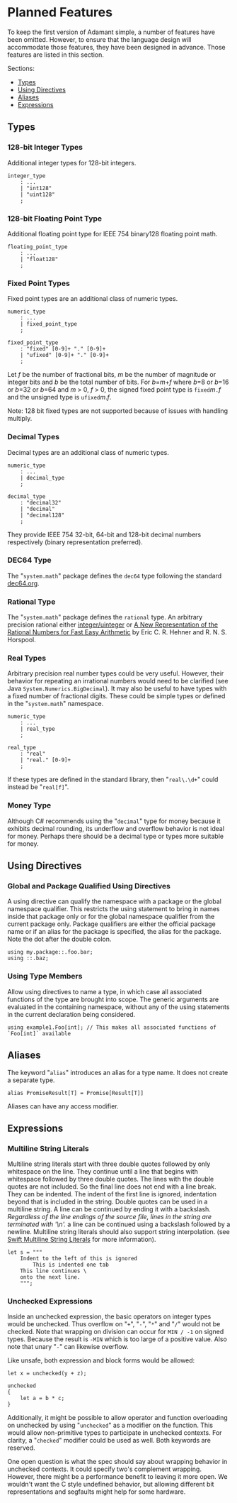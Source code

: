 # Planned Features

To keep the first version of Adamant simple, a number of features have been omitted. However, to ensure that the language design will accommodate those features, they have been designed in advance. Those features are listed in this section.

Sections:

* [Types](#types)
* [Using Directives](#using-directives)
* [Aliases](#aliases)
* [Expressions](#expressions)

## Types

### 128-bit Integer Types

Additional integer types for 128-bit integers.

```grammar
integer_type
    : ...
    | "int128"
    | "uint128"
    ;
```

### 128-bit Floating Point Type

Additional floating point type for IEEE 754 binary128 floating point math.

```grammar
floating_point_type
    : ...
    | "float128"
    ;
```

### Fixed Point Types

Fixed point types are an additional class of numeric types.

```grammar
numeric_type
    : ...
    | fixed_point_type
    ;

fixed_point_type
    : "fixed" [0-9]+ "." [0-9]+
    | "ufixed" [0-9]+ "." [0-9]+
    ;
```

Let *f* be the number of fractional bits, *m* be the number of magnitude or integer bits and *b* be the total number of bits. For *b*=*m*+*f* where *b*=8 or *b*=16 or *b*=32 or *b*=64 and *m* > 0, *f* > 0, the signed fixed point type is `fixed`*m*`.`*f* and the unsigned type is `ufixed`*m*.*f*.

Note: 128 bit fixed types are not supported because of issues with handling multiply.

### Decimal Types

Decimal types are an additional class of numeric types.

```grammar
numeric_type
    : ...
    | decimal_type
    ;

decimal_type
    : "decimal32"
    | "decimal"
    | "decimal128"
    ;
```

They provide IEEE 754 32-bit, 64-bit and 128-bit decimal numbers respectively (binary representation preferred).

### DEC64 Type

The "`system.math`" package defines the `dec64` type following the standard [dec64.org](http://dec64.org).

### Rational Type

The "`system.math`" package defines the `rational` type. An arbitrary precision rational either [integer/uinteger](https://en.wikipedia.org/wiki/Rational_data_type#Representation) or [A New Representation of the Rational Numbers
for Fast Easy Arithmetic](http://www.cs.toronto.edu/~hehner/ratno.pdf) by Eric C. R. Hehner and R. N. S. Horspool.

### Real Types

Arbitrary precision real number types could be very useful. However, their behavior for repeating an irrational numbers would need to be clarified (see Java `System.Numerics.BigDecimal`). It may also be useful to have types with a fixed number of fractional digits. These could be simple types or defined in the "`system.math`" namespace.

```grammar
numeric_type
    : ...
    | real_type
    ;

real_type
    : "real"
    | "real." [0-9]+
    ;
```

If these types are defined in the standard library, then "`real\.\d+`" could instead be "`real[f]`".

### Money Type

Although C# recommends using the "`decimal`" type for money because it exhibits decimal rounding, its underflow and overflow behavior is not ideal for money. Perhaps there should be a decimal type or types more suitable for money.

## Using Directives

### Global and Package Qualified Using Directives

A using directive can qualify the namespace with a package or the global namespace qualifier. This restricts the using statement to bring in names inside that package only or for the global namespace qualifier from the current package only. Package qualifiers are either the official package name or if an alias for the package is specified, the alias for the package. Note the dot after the double colon.

```adamant
using my.package::.foo.bar;
using ::.baz;
```

### Using Type Members

Allow using directives to name a type, in which case all associated functions of the type are brought into scope. The generic arguments are evaluated in the containing namespace, without any of the using statements in the current declaration being considered.

```adamant
using example1.Foo[int]; // This makes all associated functions of `Foo[int]` available
```

## Aliases

The keyword "`alias`" introduces an alias for a type name. It does not create a separate type.

```adamant
alias PromiseResult[T] = Promise[Result[T]]
```

Aliases can have any access modifier.

## Expressions

### Multiline String Literals

Multiline string literals start with three double quotes followed by only whitespace on the line. They continue until a line that begins with whitespace followed by three double quotes. The lines with the double quotes are not included. So the final line does not end with a line break. They can be indented. The indent of the first line is ignored, indentation beyond that is included in the string. Double quotes can be used in a multiline string. A line can be continued by ending it with a backslash. *Regardless of the line endings of the source file, lines in the string are terminated with '\n'.* a line can be continued using a backslash followed by a newline. Multiline string literals should also support string interpolation. (see [Swift Multiline String Literals](https://developer.apple.com/library/content/documentation/Swift/Conceptual/Swift_Programming_Language/StringsAndCharacters.html) for more information).

```adamant
let s = """
    Indent to the left of this is ignored
        This is indented one tab
    This line continues \
    onto the next line.
    """;
```

### Unchecked Expressions

Inside an unchecked expression, the basic operators on integer types would be unchecked. Thus overflow on "`+`", "`-`", "`*`" and "`/`" would not be checked. Note that wrapping on division can occur for `MIN / -1` on signed types. Because the result is `-MIN` which is too large of a positive value. Also note that unary "`-`" can likewise overflow.

Like unsafe, both expression and block forms would be allowed:

```adamant
let x = unchecked(y + z);

unchecked
{
    let a = b * c;
}
```

Additionally, it might be possible to allow operator and function overloading on unchecked by using "`unchecked`" as a modifier on the function. This would allow non-primitive types to participate in unchecked contexts. For clarity, a "`checked`" modifier could be used as well. Both keywords are reserved.

One open question is what the spec should say about wrapping behavior in unchecked contexts. It could specify two's complement wrapping. However, there might be a performance benefit to leaving it more open. We wouldn't want the C style undefined behavior, but allowing different bit representations and segfaults might help for some hardware.
